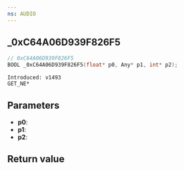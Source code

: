 ```yaml
---
ns: AUDIO
---
```

## _0xC64A06D939F826F5

```c
// 0xC64A06D939F826F5
BOOL _0xC64A06D939F826F5(float* p0, Any* p1, int* p2);
```

```
Introduced: v1493
GET_NE*
```

## Parameters
* **p0**:
* **p1**:
* **p2**:

## Return value
